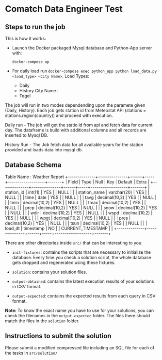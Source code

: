 
# Comatch Data Engineer Test

## Steps to run the job

This is how it works:

  * Launch the Docker packaged Mysql database and Python-App server with:
    ```
    docker-compose up
    ```

  * For daily load  run `docker-compose exec python_app python load_data.py <load_type> <City Name>`.
  Load Types:
    - Daily
    - History
  City Name :
    - Tegel

The job will run in two modes dependending upon the paramete given (Daily, History). Each job gets station id 
from Meteostat API (stations = stations.region(country)) and proceed with execution.

Daily run - The job will get the statio id from api and fetch data for current day. The dataframe is build with 
additional columns and all records are inserted to Mysql DB. 

History Run - The Job fetch data for all available years for the station provided and loads data into mysql db. 

## Database Schema
 Table Name : Weather Report
+--------------+---------------+------+-----+-------------------+-------+
| Field        | Type          | Null | Key | Default           | Extra |
+--------------+---------------+------+-----+-------------------+-------+
| station_id   | int(11)       | YES  |     | NULL              |       |
| station_name | varchar(20)   | YES  |     | NULL              |       |
| time         | date          | YES  |     | NULL              |       |
| tavg         | decimal(10,2) | YES  |     | NULL              |       |
| tmin         | decimal(10,2) | YES  |     | NULL              |       |
| tmax         | decimal(10,2) | YES  |     | NULL              |       |
| prcp         | decimal(10,2) | YES  |     | NULL              |       |
| snow         | decimal(10,2) | YES  |     | NULL              |       |
| wdir         | decimal(10,2) | YES  |     | NULL              |       |
| wspd         | decimal(10,2) | YES  |     | NULL              |       |
| wpgt         | decimal(10,2) | YES  |     | NULL              |       |
| pres         | decimal(10,2) | YES  |     | NULL              |       |
| tsun         | decimal(10,2) | YES  |     | NULL              |       |
| load_dt      | timestamp     | NO   |     | CURRENT_TIMESTAMP |       |
+--------------+---------------+------+-----+-------------------+-------+


There are other directories inside `src/` that can be interesting to you:

* `init-fixtures`: contains the scripts that are necessary to initialize the
  database. Every time you check a solution script, the whole database gets
  dropped and regenerated using these fixtures.

* `solution`: contains your solution files.

* `output-obtained`: contains the latest execution results of your solutions in
  CSV format.

* `output-expected`: contains the expected results from each query in CSV
  format.

**Note:** To know the exact name you have to use for your solutions, you can
check the filenames in the `output-expected` folder. The files there should
match the files in the `solution` folder.

## Instructions to submit the solution

Please submit a modified compressed file including an SQL file for each of the 
tasks in `src/solution/`